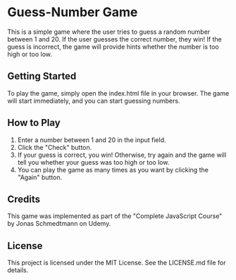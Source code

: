 # Guess-Number Game

This is a simple game where the user tries to guess a random number between 1 and 20. If the user guesses the correct number, they win! If the guess is incorrect, the game will provide hints whether the number is too high or too low.

## Getting Started

To play the game, simply open the index.html file in your browser. The game will start immediately, and you can start guessing numbers.

## How to Play

1. Enter a number between 1 and 20 in the input field.
2. Click the "Check" button.
3. If your guess is correct, you win! Otherwise, try again and the game will tell you whether your guess was too high or too low.
4. You can play the game as many times as you want by clicking the "Again" button.

## Credits

This game was implemented as part of the "Complete JavaScript Course" by Jonas Schmedtmann on Udemy.

## License

This project is licensed under the MIT License. See the LICENSE.md file for details.
